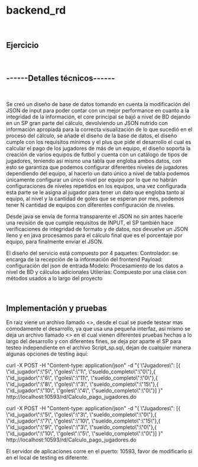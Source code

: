 
# backend_rd

<br/>
<h2>Ejercicio</h2>
<br/>

<h2>------Detalles técnicos------</h2>
<br/>
<p>Se creó un diseño de base de datos tomando en cuenta la modificación del JSON de input para poder contar con un mejor performance en cuanto a la integridad de la información, el core principal se bajó a nivel de BD dejando en un SP gran parte del cálculo, devolviendo un JSON nutrido con información apropiada para la correcta visualización de lo que sucedió en el proceso del cálculo, se añade el diseño de la base de datos, el diseño cumple con los requisitos mínimos y el plus que pide el desarrollo el cual es calcular el pago de los jugadores de más de un equipo, el diseño soporta la creación de varios equipos de futbol y cuenta con un catálogo de tipos de jugadores, teniendo así mismo una tabla que engloba ambos datos, con esto se garantiza que podemos configurar diferentes niveles de jugadores dependiendo del equipo, al hacerlo un dato único a nivel de tabla podemos únicamente configurar un único nivel por equipo por lo que no habrán configuraciones de niveles repetidos en los equipos, una vez configurada esta parte se le asigna al jugador para tener un dato que engloba tanto al equipo, al nivel y la cantidad de goles que se esperan por mes, podemos tener N cantidad de equipos con diferentes configuración de niveles.

<p>Desde java se envía de forma transparente el JSON no sin antes hacerle una revisión de que cumple requisitos de INPUT, el SP también hace verificaciones de integridad de formato y de datos, nos devuelve un JSON lleno y en java procesamos para el cálculo final que es el porcentaje por equipo, para finalmente enviar el JSON. </p>


<p>El diseño del servicio está compuesto por 4 paquetes:
Controlador: se encarga de la recepción de la información del frontend
Payload: configuración del json de entrada
Modelo: Procesamiento de los datos a nivel de BD y cálculos adicionales
Utilerías: Compuesto por una clase con métodos usados a lo largo del proyecto</p>

<br/>
<h2>Implementación y pruebas</h2>
<p>En raíz viene un archivo llamado <<index.html>>, desde el cual se puede testear mas cómodamente el desarrollo, ya que usa una pequeña interfaz, asi mismo se deja un archivo llamado <<llamadas de prueba apirest json.bash>> en el cual vienen diferentes pruebas hechas a lo largo del desarrollo y con diferentes fines, se deja por aparte el SP para testeo independiente en el archivo Script_sp.sql, dejan de cualquier manera algunas opciones de testing aquí:</p>

<p>curl -X POST -H "Content-type: application/json" -d "{ \"Jugadores\": [{ \"id_jugador\":\"5\",  \"goles\":\"1\",  \"sueldo_completo\":\"0\"},{ \"id_jugador\":\"6\",  \"goles\":\"11\",  \"sueldo_completo\":\"0\"},{ \"id_jugador\":\"8\",  \"goles\":\"3\",  \"sueldo_completo\":\"15\"},{ \"id_jugador\":\"10\",  \"goles\":\"4\",  \"sueldo_completo\":\"0\"}] }" http://localhost:10593/rd/Calculo_pago_jugadores.do<p>
  
<p>curl -X POST -H "Content-type: application/json" -d "{ \"Jugadores\": [{ \"id_jugador\":\"5\",  \"goles\":\"3\",  \"sueldo_completo\":\"0\"},{ \"id_jugador\":\"7\",  \"goles\":\"10\",  \"sueldo_completo\":\"15\"},{ \"id_jugador\":\"9\",  \"goles\":\"3\",  \"sueldo_completo\":\"0\"},{ \"id_jugador\":\"10\",  \"goles\":\"5\",  \"sueldo_completo\":\"0\"}] }" http://localhost:10593/rd/Calculo_pago_jugadores.do<p>
  
  El servidor de aplicaciones corre en el puerto: 10593, favor de modificarlo si en el local de testing es diferente.
